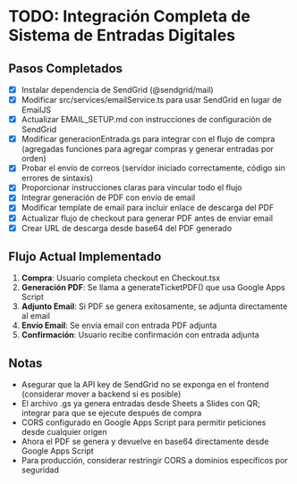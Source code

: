# TODO: Integración Completa de Sistema de Entradas Digitales

## Pasos Completados

- [x] Instalar dependencia de SendGrid (@sendgrid/mail)
- [x] Modificar src/services/emailService.ts para usar SendGrid en lugar de EmailJS
- [x] Actualizar EMAIL_SETUP.md con instrucciones de configuración de SendGrid
- [x] Modificar generacionEntrada.gs para integrar con el flujo de compra (agregadas funciones para agregar compras y generar entradas por orden)
- [x] Probar el envío de correos (servidor iniciado correctamente, código sin errores de sintaxis)
- [x] Proporcionar instrucciones claras para vincular todo el flujo
- [x] Integrar generación de PDF con envío de email
- [x] Modificar template de email para incluir enlace de descarga del PDF
- [x] Actualizar flujo de checkout para generar PDF antes de enviar email
- [x] Crear URL de descarga desde base64 del PDF generado

## Flujo Actual Implementado

1. **Compra**: Usuario completa checkout en Checkout.tsx
2. **Generación PDF**: Se llama a generateTicketPDF() que usa Google Apps Script
3. **Adjunto Email**: Si PDF se genera exitosamente, se adjunta directamente al email
4. **Envío Email**: Se envía email con entrada PDF adjunta
5. **Confirmación**: Usuario recibe confirmación con entrada adjunta

## Notas
- Asegurar que la API key de SendGrid no se exponga en el frontend (considerar mover a backend si es posible)
- El archivo .gs ya genera entradas desde Sheets a Slides con QR; integrar para que se ejecute después de compra
- CORS configurado en Google Apps Script para permitir peticiones desde cualquier origen
- Ahora el PDF se genera y devuelve en base64 directamente desde Google Apps Script
- Para producción, considerar restringir CORS a dominios específicos por seguridad
